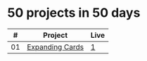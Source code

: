 # 50 projects in 50 days
|  #  | Project                                                                                                                     | Live                                                                         |
| :-: | --------------------------------------------------------------------------------------------------------------------------- | --------------------------------------------------------------------------------- |
| 01  | [Expanding Cards](https://github.com/isinnur/50projects50days/tree/main/Day%201-%20Expanding%20cards)                       |    [1](https://venerable-swan-40a01b.netlify.app/)|

